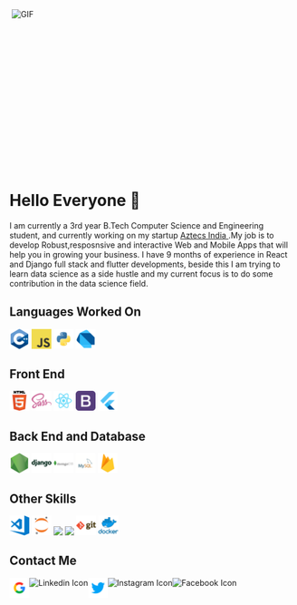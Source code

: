 <img align="right" alt="GIF" src="https://github.com/abhisheknaiidu/abhisheknaiidu/blob/master/code.gif?raw=true" width="500" height="320" />

# Hello Everyone 👋

I am currently a 3rd year B.Tech Computer Science and Engineering student, and currently working on my startup <a href="https://aztecs-india.ueniweb.com/?utm_campaign=gmb" target="_yogesh"> Aztecs India </a>.My job is to develop Robust,resposnsive and interactive Web and Mobile Apps that will help you in growing your business. I have 9 months of experience in React and Django full stack and flutter developments, beside this I am trying to learn data science as a side hustle and my current focus is to do some contribution in the data science field.

## Languages Worked On
<code><a href="https://www.cplusplus.com/"><img height="35" src= "https://raw.githubusercontent.com/github/explore/80688e429a7d4ef2fca1e82350fe8e3517d3494d/topics/cpp/cpp.png"></a></code>
<code><a href="https://developer.mozilla.org/en-US/docs/Web/JavaScript"><img height="35" src="https://raw.githubusercontent.com/github/explore/80688e429a7d4ef2fca1e82350fe8e3517d3494d/topics/javascript/javascript.png"></a></code>
<code><a href="https://www.python.org/doc/"><img height="35" src="https://raw.githubusercontent.com/github/explore/80688e429a7d4ef2fca1e82350fe8e3517d3494d/topics/python/python.png"></a></code>
<code><a href="https://dart.dev/guides"><img height="35" src="https://raw.githubusercontent.com/github/explore/80688e429a7d4ef2fca1e82350fe8e3517d3494d/topics/dart/dart.png"></a></code>


## Front End 

<code><a href="https://www.w3schools.com/html/default.asp"><img height="35" src="https://raw.githubusercontent.com/github/explore/80688e429a7d4ef2fca1e82350fe8e3517d3494d/topics/html/html.png"></a></code>
<code><a href="https://sass-lang.com/documentation"><img height="35" src="https://raw.githubusercontent.com/github/explore/80688e429a7d4ef2fca1e82350fe8e3517d3494d/topics/sass/sass.png"></a></code>
<code><a href="https://reactjs.org/"><img height="35" src="https://raw.githubusercontent.com/github/explore/80688e429a7d4ef2fca1e82350fe8e3517d3494d/topics/react/react.png"></a></code>
<code><a href="https://v5.getbootstrap.com/docs/5.0/getting-started/introduction/"><img height="35" src="https://raw.githubusercontent.com/github/explore/80688e429a7d4ef2fca1e82350fe8e3517d3494d/topics/bootstrap/bootstrap.png"></a></code>
<code><a href="https://flutter.dev/"><img height="35" src="https://raw.githubusercontent.com/github/explore/80688e429a7d4ef2fca1e82350fe8e3517d3494d/topics/flutter/flutter.png"></a></code>

## Back End and Database
<code><a href="https://nodejs.org/en/docs/"><img height="35" src="https://raw.githubusercontent.com/github/explore/80688e429a7d4ef2fca1e82350fe8e3517d3494d/topics/nodejs/nodejs.png"></a></code>
<code><a href="https://docs.djangoproject.com/en/3.1/"><img height="35" src="https://raw.githubusercontent.com/github/explore/80688e429a7d4ef2fca1e82350fe8e3517d3494d/topics/django/django.png"></a></code>
<code><a href="https://docs.mongodb.com/"><img height="35" src="https://raw.githubusercontent.com/github/explore/80688e429a7d4ef2fca1e82350fe8e3517d3494d/topics/mongodb/mongodb.png"></a></code>
<code><a href="https://docs.oracle.com/cd/E17952_01/index.html"><img height="35" src="https://raw.githubusercontent.com/github/explore/80688e429a7d4ef2fca1e82350fe8e3517d3494d/topics/mysql/mysql.png"></a></code>
<code><a href="https://firebase.google.com/docs"><img height="35" src="https://raw.githubusercontent.com/github/explore/80688e429a7d4ef2fca1e82350fe8e3517d3494d/topics/firebase/firebase.png"></a></code>

## Other Skills 
<code><a href="https://code.visualstudio.com/docs"><img height="35" src="https://raw.githubusercontent.com/github/explore/80688e429a7d4ef2fca1e82350fe8e3517d3494d/topics/visual-studio-code/visual-studio-code.png"></a></code>
<code><a href="https://jupyter.org/documentation"><img height="35" src="https://raw.githubusercontent.com/github/explore/80688e429a7d4ef2fca1e82350fe8e3517d3494d/topics/jupyter-notebook/jupyter-notebook.png"></a></code>
<code><a href="https://docs.genymotion.com/desktop/3.0/"><img height="35" src="https://icons.iconarchive.com/icons/papirus-team/papirus-apps/512/genymotion-icon.png"></a></code>
<code><a href="https://learning.postman.com/docs/getting-started/introduction/"><img height="35" src="https://user-images.githubusercontent.com/2676579/34940598-17cc20f0-f9be-11e7-8c6d-f0190d502d64.png"></a></code>
<code><a href="https://git-scm.com/docs/gittutorial"><img height="35" src="https://raw.githubusercontent.com/github/explore/80688e429a7d4ef2fca1e82350fe8e3517d3494d/topics/git/git.png"></a></code>
<code><a href="https://docs.docker.com/"><img height="35" src="https://raw.githubusercontent.com/github/explore/80688e429a7d4ef2fca1e82350fe8e3517d3494d/topics/docker/docker.png"></a></code>



## Contact Me

<a href = 'https://imyogeshgaur.github.io' target="_yogesh">
    <img align="left" alt="Google Icon"height="35" src="https://raw.githubusercontent.com/github/explore/80688e429a7d4ef2fca1e82350fe8e3517d3494d/topics/google/google.png" />
</a>
<a href="https://www.linkedin.com/in/imyogeshgaur/"  target="_yogesh">
  <img align="left" alt="Linkedin Icon" height="35" src="https://upload.wikimedia.org/wikipedia/commons/c/c9/Linkedin.svg" />
</a>
<a href="https://www.twitter.com/imyogeshgaur/"  target="_yogesh">
  <img align="left" alt="Twitter Icon" height="35" src="https://raw.githubusercontent.com/github/explore/80688e429a7d4ef2fca1e82350fe8e3517d3494d/topics/twitter/twitter.png" />
</a>
<a href='https://instagram.com/imatechgeek'  target="_yogesh">
  <img align="left" alt="Instagram Icon" height="35" src="https://upload.wikimedia.org/wikipedia/commons/5/58/Instagram-Icon.png" />
</a>
<a href='https://www.facebook.com/Just-for-skill-development-114448226946175'  target="_yogesh">
  <img align="left" alt="Facebook Icon" height="35" src="https://upload.wikimedia.org/wikipedia/commons/c/c2/F_icon.svg" />
</a>




             

